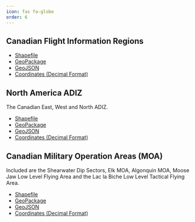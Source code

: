 ```yaml
---
icon: fas fa-globe
order: 6
---
```

## Canadian Flight Information Regions
- [Shapefile](/assets/airspace-data/fir/2409-fir.zip)
- [GeoPackage](/assets/airspace-data/fir/2409-fir.gpkg)
- [GeoJSON](/assets/airspace-data/fir/2409-fir.geojson)
- [Coordinates (Decimal Format)](/assets/airspace-data/fir/2409-fir_regions.txt)

## North America ADIZ
The Canadian East, West and North ADIZ.
- [Shapefile](/assets/airspace-data/fir/2409-adiz.zip)
- [GeoPackage](/assets/airspace-data/fir/2409-adiz.gpkg)
- [GeoJSON](/assets/airspace-data/fir/2409-adiz.geojson)
- [Coordinates (Decimal Format)](/assets/airspace-data/fir/2409-adiz.txt)

## Canadian Military Operation Areas (MOA)
Included are the Shearwater Dip Sectors, Elk MOA, Algonquin MOA, Moose Jaw Low Level Flying Area and the Lac la Biche Low Level Tactical Flying Area.
- [Shapefile](/assets/airspace-data/moa/2409-moa.zip)
- [GeoPackage](/assets/airspace-data/moa/2409-moa.gpkg)
- [GeoJSON](/assets/airspace-data/moa/2409-moa.geojson)
- [Coordinates (Decimal Format)](/assets/airspace-data/moa/2409-moa.txt)
